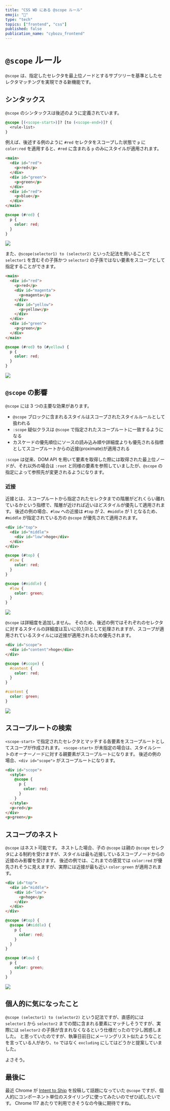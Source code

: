 ```yaml
---
title: "CSS WD にある @scope ルール"
emoji: "🌸"
type: "tech"
topics: ["frontend", "css"]
published: false
publication_name: "cybozu_frontend"
---
```


# `@scope` ルール

`@scope` は、指定したセレクタを最上位ノードとするサブツリーを基準としたセレクタマッチングを実現できる新機能です。

## シンタックス

`@scope` のシンタックスは後述のように定義されています。

```css
@scope [(<scope-start>)]? [to (<scope-end>)]? {
  <rule-list>
}
```

例えば、後述する例のように `#red` セレクタをスコープした状態で `p` に `color:red` を適用すると、`#red` に含まれる `p` のみにスタイルが適用されます。

```html
<main>
  <div id="red">
    <p>red</p>
  </div>
  <div id="green">
    <p>green</p>
  </div>
  <div id="red">
    <p>blue</p>
  </div>
</main>
```

```css
@scope (#red) {
  p {
    color: red;
  }
}
```

![](/images/20230609_scope_rule_css_wd/scope_example_01.png)

また、`@scope(selector1) to (selector2)` といった記法を用いることで `selector1` を含むその子孫かつ `selector2` の子孫ではない要素をスコープとして指定することができます。

```html
<main>
  <div id="red">
    <p>red</p>
    <div id="magenta">
      <p>magenta</p>
    </div>
    <div id="yellow">
      <p>yellow</p>
    </div>
  </div>
  <div id="green">
    <p>green</p>
  </div>
</main>
```

```css
@scope (#red) to (#yellow) {
  p {
    color: red;
  }
}
```

![](/images/20230609_scope_rule_css_wd/scope_example_02.png)

## `@scope` の影響

`@scope` には 3 つの主要な効果があります。

- `@scope` ブロックに含まれるスタイルはスコープされたスタイルルールとして扱われる
- `:scope` 疑似クラスは `@scope` で指定されたスコープルートに一致するようになる
- カスケードの優先順位にソースの読み込み順や詳細度よりも優先される指標としてスコープルートからの近接(proximate)が適用される

`:scope` は従来、DOM API を用いて要素を取得した際には取得された最上位ノードが、それ以外の場合は `:root` と同様の要素を参照していましたが、`@scope` の指定によって参照先が変更されるようになります。

### 近接

近接とは、スコープルートから指定されたセレクタまでの階層がどれくらい離れているかという指標で、階層が近ければ近いほどスタイルが優先して適用されます。
後述の例の場合、`#low` への近接は `#top` が 2、`#middle` が 1 となるため、`#middle` が指定されている方の `@scope` が優先されて適用されます。

```html
<div id="top">
  <div id="middle">
    <div id="low">hoge</div>
  </div>
</div>
```

```css
@scope (#top) {
  #low {
    color: red;
  }
}

@scope (#middle) {
  #low {
    color: green;
  }
}
```

![](/images/20230609_scope_rule_css_wd/scope_example_03.png)

`@scope` は詳細度を追加しません。
そのため、後述の例ではそれぞれのセレクタに対するスタイルの詳細度は互いに(0,1,0)として処理されますが、スコープが適用されているスタイルには近接が適用されるため優先されます。

```html
<div id="scope">
  <div id="content">hoge</div>
</div>
```

```css
@scope (#scope) {
  #content {
    color: red;
  }
}

#content {
  color: green;
}
```

![](/images/20230609_scope_rule_css_wd/scope_example_04.png)

## スコープルートの検索

`<scope-start>` で指定されたセレクタとマッチする各要素をスコープルートとしてスコープが作成されます。
`<scope-start>` が未指定の場合は、スタイルシートのオーナーノードに対する親要素がスコープルートになります。
後述の例の場合、`<div id="scope">` がスコープルートになります。

```html
<div id="scope">
  <style>
    @scope {
      p {
        color: red;
      }
    }
  </style>
  <p>red</p>
</div>
<p>green</p>
```

## スコープのネスト

`@scope` はネスト可能です。
ネストした場合、子の `@scope` は親の `@scope` セレクタによる制約を受けますが、スタイルは最も近接しているスコープノードからの近接のみ影響を受けます。
後述の例では、これまでの感覚では `color:red` が優先されそうに見えますが、実際には近接が最も近い `color:green` が適用されます。

```html
<div id="top">
  <div id="middle">
    <div id="low">
      <p>hoge</p>
    </div>
  </div>
</div>
```

```css
@scope (#top) {
  @scope (#middle) {
    p {
      color: red;
    }
  }
}

@scope (#low) {
  p {
    color: green;
  }
}
```

![](/images/20230609_scope_rule_css_wd/scope_example_03.png)

## 個人的に気になったこと

`@scope (selector1) to (selector2)` という記法ですが、直感的には `selector1` から `selector2` までの間に含まれる要素にマッチしそうですが、実際には `selector2` の子孫が含まれなくなるという仕様だったので少し困惑しました。
と思っていたのですが、執筆日前日にメーリングリスト似たようなことを言っている人がおり、`to` ではなく `excluding` にしてはどうかと提案していました。

よさそう。

## 最後に

最近 Chrome が [Intent to Ship](https://groups.google.com/a/chromium.org/g/blink-dev/c/OEfGbd74QnQ/m/KaX-2hhRAAAJ) を投稿して話題になっていた `@scope` ですが、個人的にコンポーネント単位のスタイリングに使ってみたいのでぜひ試したいです。
Chrome 117 あたりで利用できそうなの今後に期待ですね。

